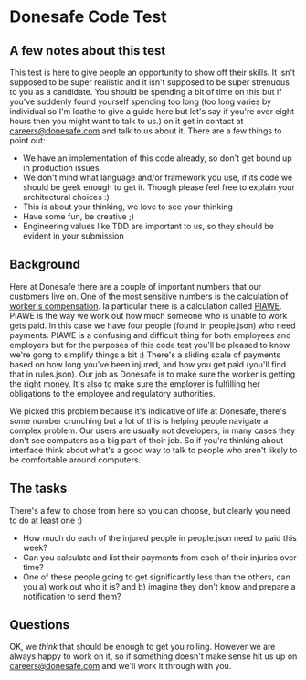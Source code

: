 # Donesafe Code Test

## A few notes about this test
This test is here to give people an opportunity to show off their skills.  It isn't supposed to be super realistic and it isn't supposed to be super strenuous to you as a candidate.   You should be spending a bit of time on this but if you've suddenly found yourself spending too long (too long varies by individual so I'm loathe to give a guide here but let's say if you're over eight hours then you might want to talk to us.) on it get in contact at <careers@donesafe.com> and talk to us about it.  There are a few things to point out:
* We have an implementation of this code already, so don't get bound up in production issues
* We don't mind what language and/or framework you use, if its code we should be geek enough to get it.  Though please feel free to explain your architectural choices :)
* This is about your thinking, we love to see your thinking
* Have some fun, be creative ;)
* Engineering values like TDD are important to us, so they should be evident in your submission


## Background
Here at Donesafe there are a couple of important numbers that our customers live on.  One of the most sensitive numbers is the calculation of [worker's compensation][1].  Ia particular there is a calculation called [PIAWE][2].  PIAWE is the way we work out how much someone who is unable to work gets paid.  In this case we have four people (found in people.json) who need payments.  PIAWE is a confusing and difficult thing for both employees and employers but for the purposes of this code test you'll be pleased to know we're gong to simplify things a bit :)  There's a sliding scale of payments based on how long you've been injured, and how you get paid (you'll find that in rules.json).  Our job as Donesafe is to make sure the worker is getting the right money.  It's also to make sure the employer is fulfilling her obligations to the employee and regulatory authorities.

We picked this problem because it's indicative of life at Donesafe, there's some number crunching but a lot of this is helping people navigate a complex problem.  Our users are usually not developers, in many cases they don't see computers as a big part of their job.  So if you're thinking about interface think about what's a good way to talk to people who aren't likely to be comfortable around computers.

## The tasks
There's a few to chose from here so you can choose, but clearly you need to do at least one :)

* How much do each of the injured people in people.json need to paid this week?
* Can you calculate and list their payments from each of their injuries over time?
* One of these people going to get significantly less than the others, can you a) work out who it is? and b) imagine they don't know and prepare a notification to send them?

## Questions
OK, we *think* that should be enough to get you rolling.  However we are always happy to work on it, so if something doesn't make sense hit us up on <careers@donesafe.com> and we'll work it through with you.

[1]: https://www.fairwork.gov.au/leave/workers-compensation "Fairwork Australia Workers Compensation Page"
[2]: http://www.worksafe.vic.gov.au/injury-and-claims/compensation-and-entitlements/weekly-payments-and-current-work-capacity
